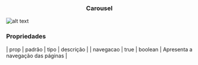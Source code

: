 <h3 align="center">Carousel</h3> 

![alt text](https://media.giphy.com/media/xT9IgmfVzIdenFSPKg/giphy.gif)

### Propriedades 
| prop | padrão | tipo | descrição |
| navegacao | true | boolean | Apresenta a navegação das páginas |